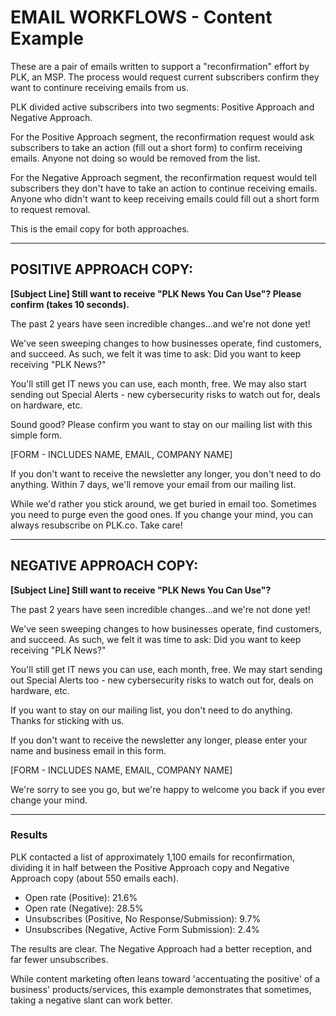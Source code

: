 # EMAIL WORKFLOWS - Content Example

These are a pair of emails written to support a "reconfirmation" effort by PLK, an MSP. The process would request current subscribers confirm they want to continure receiving emails from us.

PLK divided active subscribers into two segments: Positive Approach and Negative Approach.
 
For the Positive Approach segment, the reconfirmation request would ask subscribers to take an action (fill out a short form) to confirm receiving emails. Anyone not doing so would be removed from the list.

For the Negative Approach segment, the reconfirmation request would tell subscribers they don't have to take an action to continue receiving emails. Anyone who didn't want to keep receiving emails could fill out a short form to request removal.

This is the email copy for both approaches.

--------

## POSITIVE APPROACH COPY:

**[Subject Line] Still want to receive "PLK News You Can Use"? Please confirm (takes 10 seconds).**

The past 2 years have seen incredible changes...and we're not done yet!

We've seen sweeping changes to how businesses operate, find customers, and succeed. As such, we felt it was time to ask: Did you want to keep receiving "PLK News?"

You'll still get IT news you can use, each month, free. We may also start sending out Special Alerts - new cybersecurity risks to watch out for, deals on hardware, etc.

Sound good? Please confirm you want to stay on our mailing list with this simple form.

[FORM - INCLUDES NAME, EMAIL, COMPANY NAME]

If you don't want to receive the newsletter any longer, you don't need to do anything. Within 7 days, we'll remove your email from our mailing list.

While we'd rather you stick around, we get buried in email too. Sometimes you need to purge even the good ones. If you change your mind, you can always resubscribe on PLK.co. Take care!

------

## NEGATIVE APPROACH COPY:

**[Subject Line] Still want to receive "PLK News You Can Use"?**

The past 2 years have seen incredible changes...and we're not done yet!
 
We've seen sweeping changes to how businesses operate, find customers, and succeed. As such, we felt it was time to ask: Did you want to keep receiving "PLK News?"

You'll still get IT news you can use, each month, free. We may start sending out Special Alerts too - new cybersecurity risks to watch out for, deals on hardware, etc.

If you want to stay on our mailing list, you don't need to do anything. Thanks for sticking with us.

If you don't want to receive the newsletter any longer, please enter your name and business email in this form.

[FORM - INCLUDES NAME, EMAIL, COMPANY NAME]

We're sorry to see you go, but we're happy to welcome you back if you ever change your mind.

-----

### Results

PLK contacted a list of approximately 1,100 emails for reconfirmation, dividing it in half between the Positive Approach copy and Negative Approach copy (about 550 emails each).

 - Open rate (Positive): 21.6%
 - Open rate (Negative): 28.5%
 - Unsubscribes (Positive, No Response/Submission): 9.7%
 - Unsubscribes (Negative, Active Form Submission): 2.4%

The results are clear. The Negative Approach had a better reception, and far fewer unsubscribes.

While content marketing often leans toward 'accentuating the positive' of a business' products/services, this example demonstrates that sometimes, taking a negative slant can work better.
